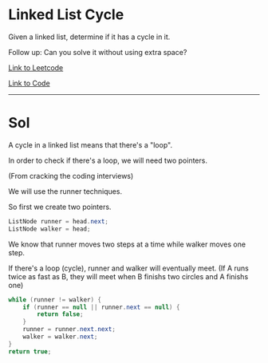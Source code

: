 # Linked List Cycle


Given a linked list, determine if it has a cycle in it.

Follow up:
Can you solve it without using extra space?

[Link to Leetcode](https://leetcode.com/problems/linked-list-cycle/)

[Link to Code](LinkedListCycle.java)


--------------------------------------


# Sol

A cycle in a linked list means that there's a "loop".

In order to check if there's a loop, we will need two pointers.

(From cracking the coding interviews)

We will use the runner techniques.

So first we create two pointers.

```java
ListNode runner = head.next;
ListNode walker = head;
```

We know that runner moves two steps at a time while walker moves one step. 

If there's a loop (cycle), runner and walker will eventually meet.
(If A runs twice as fast as B, they will meet when B finishs two circles and A finishs one)

```java
while (runner != walker) {
    if (runner == null || runner.next == null) {
        return false;
    }
    runner = runner.next.next;
    walker = walker.next;
}
return true;
```

